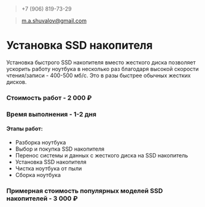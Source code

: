 > +7 (906) 819-73-29

> m.a.shuvalov@gmail.com

# Установка SSD накопителя

Установка быстрого SSD накопителя вместо жесткого диска позволяет ускорить работу ноутбука в несколько раз благодаря высокой скорости чтения/записи - 400-500 мб/с. Это в разы быстрее обычных жестких дисков.

### Стоимость работ - 2 000 ₽
### Время выполнения - 1-2 дня
#### Этапы работ:

- Разборка ноутбука
- Выбор и покупка SSD накопителя
- Перенос системы и данных с жесткого диска на SSD накопитель
- Установка SSD накопителя
- Чистка ноутбука от пыли
- Сборка ноутбука

### Примерная стоимость популярных моделей SSD накопителей - 3 000 ₽


<script src="//code.jivosite.com/widget.js" jv-id="I3EBKDHVvK" async></script>

<!-- Yandex.Metrika counter -->
<script type="text/javascript" >
   (function(m,e,t,r,i,k,a){m[i]=m[i]||function(){(m[i].a=m[i].a||[]).push(arguments)};
   m[i].l=1*new Date();k=e.createElement(t),a=e.getElementsByTagName(t)[0],k.async=1,k.src=r,a.parentNode.insertBefore(k,a)})
   (window, document, "script", "https://mc.yandex.ru/metrika/tag.js", "ym");

   ym(54654736, "init", {
        clickmap:true,
        trackLinks:true,
        accurateTrackBounce:true,
        webvisor:true
   });
</script>
<noscript><div><img src="https://mc.yandex.ru/watch/54654736" style="position:absolute; left:-9999px;" alt="" /></div></noscript>
<!-- /Yandex.Metrika counter -->
